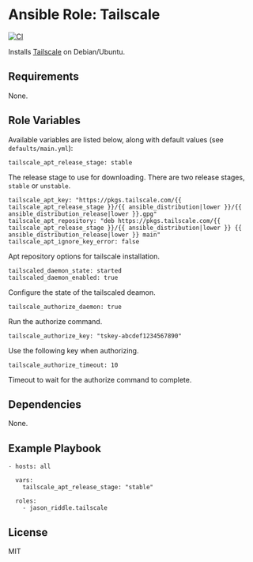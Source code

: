 # Ansible Role: Tailscale

[![CI](https://github.com/jason-riddle/ansible-role-tailscale/workflows/CI/badge.svg?event=push)](https://github.com/jason-riddle/ansible-role-tailscale/actions?query=workflow%3ACI)

Installs [Tailscale](https://tailscale.com/) on Debian/Ubuntu.

## Requirements

None.

## Role Variables

Available variables are listed below, along with default values (see `defaults/main.yml`):

    tailscale_apt_release_stage: stable

The release stage to use for downloading. There are two release stages, `stable` or `unstable`.

    tailscale_apt_key: "https://pkgs.tailscale.com/{{ tailscale_apt_release_stage }}/{{ ansible_distribution|lower }}/{{ ansible_distribution_release|lower }}.gpg"
    tailscale_apt_repository: "deb https://pkgs.tailscale.com/{{ tailscale_apt_release_stage }}/{{ ansible_distribution|lower }} {{ ansible_distribution_release|lower }} main"
    tailscale_apt_ignore_key_error: false

Apt repository options for tailscale installation.

    tailscaled_daemon_state: started
    tailscaled_daemon_enabled: true

Configure the state of the tailscaled deamon.

    tailscale_authorize_daemon: true

Run the authorize command.

    tailscale_authorize_key: "tskey-abcdef1234567890"

Use the following key when authorizing.

    tailscale_authorize_timeout: 10

Timeout to wait for the authorize command to complete.

## Dependencies

None.

## Example Playbook

    - hosts: all

      vars:
        tailscale_apt_release_stage: "stable"

      roles:
        - jason_riddle.tailscale

## License

MIT
